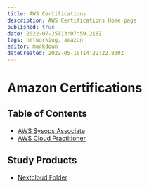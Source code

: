 ```yaml
---
title: AWS Certifications
description: AWS Certifications Home page
published: true
date: 2022-07-25T13:07:59.218Z
tags: networking, amazon
editor: markdown
dateCreated: 2022-05-16T14:22:22.830Z
---
```

# Amazon Certifications

## Table of Contents
- [AWS Sysops Associate](https://wiki.commsnet.org/en/WGU/c924)
- [AWS Cloud Practitioner]()


## Study Products
- [Nextcloud Folder](https://nextcloud.commsnet.org/index.php/s/Wn7MwjQSS5GqXGC)